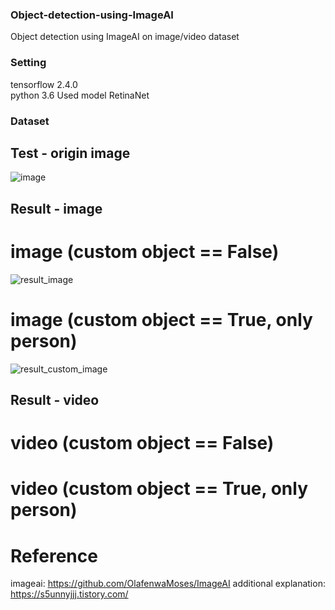 ### Object-detection-using-ImageAI
Object detection using ImageAI on image/video dataset

### Setting  
tensorflow 2.4.0  
python 3.6
Used model RetinaNet

### Dataset
## Test - origin image<br/>
![image](https://user-images.githubusercontent.com/70457520/166922496-a4b6cd7f-a915-4659-97c9-2d28b07db855.jpg)

## Result - image<br/>
# image (custom object == False)<br/>
![result_image](https://user-images.githubusercontent.com/70457520/166923347-c253ad9b-9618-44af-a9c8-e1492a6c8eef.jpg)

# image (custom object == True, only person)<br/>
![result_custom_image](https://user-images.githubusercontent.com/70457520/166923292-fe72d67e-6d3d-45e1-b871-2366113ccb51.jpg)

## Result - video<br/>
# video (custom object == False)<br/>


# video (custom object == True, only person)<br/>

# Reference  
imageai: https://github.com/OlafenwaMoses/ImageAI
additional explanation: https://s5unnyjjj.tistory.com/

